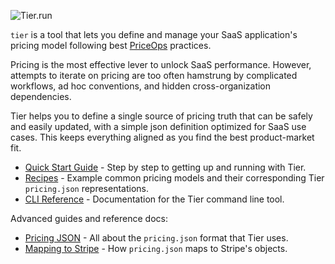 ![Tier.run](https://uploads-ssl.webflow.com/61e0906dfb20ab2b1c79f6af/62f957c6e0ceedbbd49b7044_Logo.svg)

`tier` is a tool that lets you define and manage your SaaS
application's pricing model following best
[PriceOps](https://priceops.org) practices.

Pricing is the most effective lever to unlock SaaS performance.
However, attempts to iterate on pricing are too often hamstrung
by complicated workflows, ad hoc conventions, and hidden
cross-organization dependencies.

Tier helps you to define a single source of pricing truth that
can be safely and easily updated, with a simple json definition
optimized for SaaS use cases. This keeps everything aligned as
you find the best product-market fit.

<!-- TODO: the quickstart should just be here inline, maybe? -->

* [Quick Start Guide](./quickstart.md) - Step by step to
  getting up and running with Tier.
* [Recipes](./recipes.md) - Example common pricing models and
  their corresponding Tier `pricing.json` representations.
* [CLI Reference](./cli/index.md) - Documentation for the Tier
  command line tool.

Advanced guides and reference docs:

* [Pricing JSON](./pricing.json.md) - All about the
  `pricing.json` format that Tier uses.
* [Mapping to Stripe](./mapping.md) - How `pricing.json` maps to
  Stripe's objects.


